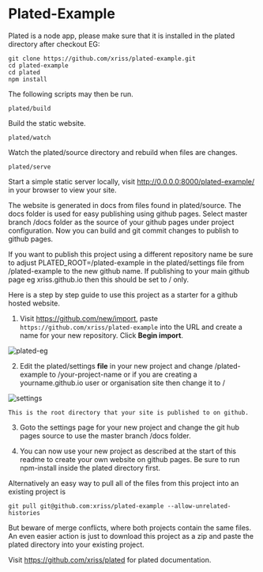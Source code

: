 # Plated-Example


Plated is a node app, please make sure that it is installed in the 
plated directory after checkout EG:

	git clone https://github.com/xriss/plated-example.git 
	cd plated-example
	cd plated
	npm install


The following scripts may then be run.


	plated/build

Build the static website.


	plated/watch

Watch the plated/source directory and rebuild when files are changes.


	plated/serve

Start a simple static server locally, visit 
http://0.0.0.0:8000/plated-example/ in your browser to view your 
site.


The website is generated in docs from files found in plated/source. The 
docs folder is used for easy publishing using github pages. Select 
master branch /docs folder as the source of your github pages under 
project configuration. Now you can build and git commit changes to 
publish to github pages.


If you want to publish this project using a different repository name 
be sure to adjust PLATED_ROOT=/plated-example in the plated/settings file from 
/plated-example to the new github name. If publishing to your main 
github page eg xriss.github.io then this should be set to / only.

Here is a step by step guide to use this project as a starter for a github hosted website.

1. Visit https://github.com/new/import, paste `https://github.com/xriss/plated-example` into the URL and create a name for your new repository. Click **Begin import**.

![plated-eg](https://cloud.githubusercontent.com/assets/1515961/21818265/07abc360-d75f-11e6-8260-bf842eb2f7aa.png)

2. Edit the plated/settings **file** in your new project and change 
/plated-example to /your-project-name or if you are creating a 
yourname.github.io user or organisation site then change it to /

![settings](https://cloud.githubusercontent.com/assets/1515961/21817287/57385988-d75b-11e6-8a61-ac33fd259e78.png)

	This is the root directory that your site is published to on github.

3. Goto the settings page for your new project and change the git hub
pages source to use the master branch /docs folder.

4. You can now use your new project as described at the start of this 
readme to create your own website on github pages. Be sure to run 
npm-install inside the plated directory first.


Alternatively an easy way to pull all of the files from this project 
into an existing project is

	git pull git@github.com:xriss/plated-example --allow-unrelated-histories

But beware of merge conflicts, where both projects contain the same 
files. An even easier action is just to download this project as a zip 
and paste the plated directory into your existing project.


Visit https://github.com/xriss/plated for plated documentation.
